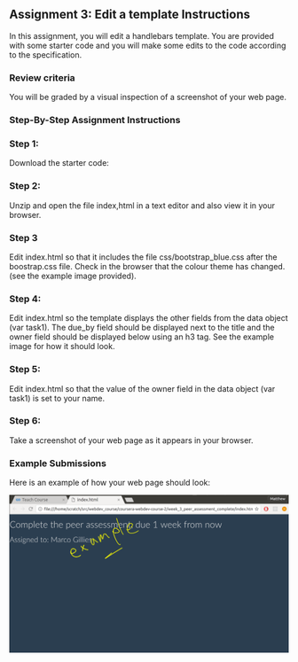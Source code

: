 ## Assignment 3: Edit a template Instructions

In this assignment, you will edit a handlebars template. You are provided with some starter code and you will make some edits to the code according to the specification. 

### Review criteria

You will be graded by a visual inspection of a screenshot of your web page.

### Step-By-Step Assignment Instructions

### Step 1:

Download the starter code:

### Step 2:

Unzip and open the file index,html in a text editor and also view it in your browser. 
    
### Step 3

Edit index.html so that it includes the file css/bootstrap_blue.css after the boostrap.css file. Check in the browser that the colour theme has changed. (see the example image provided).

### Step 4:

Edit index.html so the template displays the other fields from the data object (var task1). The due_by field should be displayed next to the title and the owner field should be displayed below using an h3 tag. See the example image for how it should look. 

### Step 5:

Edit index.html so that the value of the owner field in the data object (var task1) is set to your name. 

### Step 6: 

Take a screenshot of your web page as it appears in your browser. 

### Example Submissions

Here is an example of how your web page should look:

![task1_2](images/example_1.png)